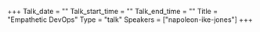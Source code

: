 +++
Talk_date = ""
Talk_start_time = ""
Talk_end_time = ""
Title = "Empathetic DevOps"
Type = "talk"
Speakers = ["napoleon-ike-jones"]
+++


